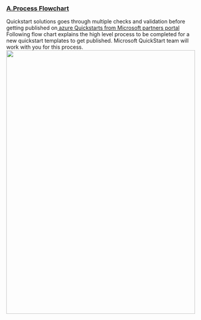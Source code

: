 <h3><u><b>A.Process Flowchart</b></u></h3> 
Quickstart solutions goes through multiple checks and validation before getting published on<a href="https://partnerquickstarts.azurewebsites.net/#/welcome"> azure Quickstarts from Microsoft partners portal</a>  <br/>
Following flow chart explains the high level process to be completed for a new quickstart templates to get published.  
Microsoft QuickStart team will work with you for this process.

<img src="Images/Images/1.png" height="700" width="500">
 
